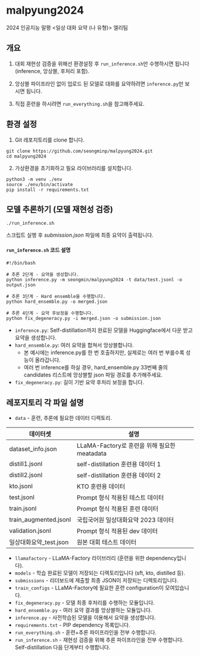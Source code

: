 # malpyung2024
2024 인공지능 말평 &lt;일상 대화 요약 (나 유형)> 엘리팀

## 개요

1. 대회 재현성 검증을 위해선 환경설정 후 `run_inference.sh`만 수행하시면 됩니다 (inference, 앙상블, 후처리 포함).

2. 앙상블 파이프라인 없이 업로드 된 모델로 대화를 요약하려면 `inference.py`만 보시면 됩니다.

3. 직접 훈련을 하시려면 `run_everything.sh`을 참고해주세요.


## 환경 설정
1. Git 레포지토리를 clone 합니다.
```
git clone https://github.com/seongminp/malpyung2024.git
cd malpyung2024
```
2. 가상환경을 초기화하고 필요 라이브러리를 설치합니다.
```
python3 -m venv ./env
source ./env/bin/activate
pip install -r requirements.txt
```

## 모델 추론하기 (모델 재현성 검증)
```
./run_inference.sh
```
스크립트 실행 후 *submission.json* 파일에 최종 요약이 출력됩니다.

#### `run_inference.sh` 코드 설명
```
#!/bin/bash

# 추론 2단계 - 요약을 생성합니다.
python inference.py -m seongmin/malpyung2024 -t data/test.jsonl -o output.json

# 추론 3단계 - Hard ensemble을 수행합니다.
python hard_ensemble.py -o merged.json

# 추론 4단계 - 요약 후보정을 수행합니다.
python fix_degeneracy.py -i merged.json -o submission.json
```
- `inference.py`: Self-distillation까지 완료된 모델을 Huggingface에서 다운  받고 요약을 생성합니다.
- `hard_ensemble.py`: 여러 요약을 합쳐서 앙상블합니다. 
  - 본 예시에는 inference.py를 한 번 호출하지만, 실제로는 여러 번 부를수록 성능이 올라갑니다. 
  - 여러 번 inference를 하실 경우, hard_ensemble.py 33번째 줄의 candidates 리스트에 앙상블할 json 파일 경로를 추가해주세요.
- `fix_degeneracy.py`: 길이 기반 요약 후처리 보정을 합니다.

## 레포지토리 각 파일 설명

- `data` - 훈련, 추론에 필요한 데이터 디렉토리.
  
| 데이터셋     	| 설명	|
|------------------------	|----------------------------------------------	|
| dataset_info.json      	| LLaMA-Factory로 훈련을 위해 필요한 meatadata 	|
| distill1.jsonl         	| self-distillation 훈련용 데이터 1            	|
| distill2.jsonl         	| self-distillation 훈련용 데이터 2            	|
| kto.jsonl              	| KTO 훈련용 데이터                            	|
| test.jsonl             	| Prompt 형식 적용된 테스트 데이터             	|
| train.jsonl            	| Prompt 형식 적용된 훈련 데이터               	|
| train_augmented.jsonl  	| 국립국어원 일상대화요약 2023 데이터          	|
| validation.jsonl       	| Prompt 형식 적용된 dev 데이터                	|
| 일상대화요약_test.json 	| 원본 대회 테스트 데이터                      	|


- `llamafactory` - LLaMA-Factory 라이브러리 (훈련을 위한 dependency입니다).
- `models` - 학습 완료된 모델이 저장되는 디렉토리입니다 (sft, kto, distilled 등).
- `submissions` - 리더보드에 제출할 최종 JSON이 저장되는 디렉토리입니다.
- `train_configs` - LLaMA-Factory에 필요한 훈련 configuration이 모여있습니다.
- `fix_degeneracy.py` - 모델 최종 후처리를 수행하는 모듈입니다.
- `hard_ensemble.py` - 여러 요약 결과를 앙상블하는 모듈입니다.
- `inference.py` - 사전학습된 모델을 이용해서 요약을 생성합니다. 
- `requirements.txt` - PIP dependency 목록입니다.
- `run_everything.sh` - 훈련+추론 파이프라인을 전부 수행합니다.
- `run_inference.sh` - 재현성 검증을 위해 추론 파이프라인을 전부 수행합니다. Self-distillation 다음 단계부터 수행합니다.
